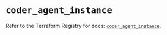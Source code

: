# `coder_agent_instance`

Refer to the Terraform Registry for docs: [`coder_agent_instance`](https://registry.terraform.io/providers/coder/coder/0.21.0/docs/resources/agent_instance).
